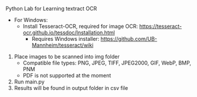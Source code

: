 Python Lab for Learning textract OCR 

* For Windows: 
  * Install Tesseract-OCR, required for image OCR:
    https://tesseract-ocr.github.io/tessdoc/Installation.html
    * Requires Windows installer:
        https://github.com/UB-Mannheim/tesseract/wiki
1. Place images to be scanned into img folder
   * Compatible file types:  PNG, JPEG, TIFF, JPEG2000, GIF, WebP, BMP, PNM
   * PDF is not supported at the moment
2. Run main.py
3. Results will be found in output folder in csv file
